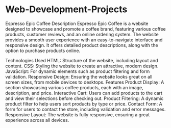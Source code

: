 # Web-Development-Projects
Espresso Epic Coffee
Description
Espresso Epic Coffee is a website designed to showcase and promote a coffee brand, featuring various coffee products, customer reviews, and an online ordering system. The website provides a smooth user experience with an easy-to-navigate interface and responsive design. It offers detailed product descriptions, along with the option to purchase products online.

Technologies Used
HTML: Structure of the website, including layout and content.
CSS: Styling the website to create an attractive, modern design.
JavaScript: For dynamic elements such as product filtering and form validation.
Responsive Design: Ensuring the website looks great on all screen sizes, from mobile devices to desktops.
Features
Product Display: A section showcasing various coffee products, each with an image, description, and price.
Interactive Cart: Users can add products to the cart and view their selections before checking out.
Product Filtering: A dynamic product filter to help users sort products by type or price.
Contact Form: A form for users to contact the store, including validation and error messages.
Responsive Layout: The website is fully responsive, ensuring a great experience across all devices.
